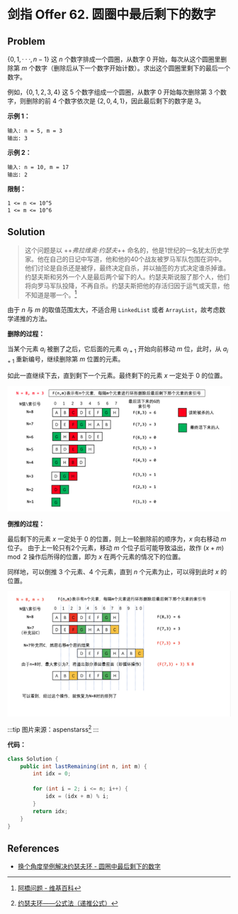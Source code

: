 # 剑指 Offer 62. 圆圈中最后剩下的数字

## Problem

$\{0, 1, ···, n-1\}$ 这 $n$ 个数字排成一个圆圈，从数字 $0$ 开始，每次从这个圆圈里删除第 $m$ 个数字（删除后从下一个数字开始计数）。求出这个圆圈里剩下的最后一个数字。

例如，$\{0, 1, 2, 3, 4\}$ 这 $5$ 个数字组成一个圆圈，从数字 $0$ 开始每次删除第 $3$ 个数字，则删除的前 $4$ 个数字依次是 $\{2, 0, 4, 1\}$，因此最后剩下的数字是 $3$。

**示例 1：**

```
输入: n = 5, m = 3
输出: 3
```

**示例 2：**

```
输入: n = 10, m = 17
输出: 2
```

**限制：**

```
1 <= n <= 10^5
1 <= m <= 10^6
```

## Solution

> 这个问题是以 ++*弗拉维奥·约瑟夫*++ 命名的，他是1世纪的一名犹太历史学家。他在自己的日记中写道，他和他的40个战友被罗马军队包围在洞中。他们讨论是自杀还是被俘，最终决定自杀，并以抽签的方式决定谁杀掉谁。约瑟夫斯和另外一个人是最后两个留下的人。约瑟夫斯说服了那个人，他们将向罗马军队投降，不再自杀。约瑟夫斯把他的存活归因于运气或天意，他不知道是哪一个。[^wikipedia]

由于 $n$ 与 $m$ 的取值范围太大，不适合用 `LinkedList` 或者 `ArrayList`，故考虑数学递推的方法。

**删除的过程：**

当某个元素 $a_i$ 被删了之后，它后面的元素 $a_{i+1}$ 开始向前移动 $m$ 位，此时，从 $a_{i+1}$ 重新编号，继续删除第 $m$ 位置的元素。

如此一直继续下去，直到剩下一个元素。最终剩下的元素 $x$ 一定处于 $0$ 的位置。

![picture 3](./images/Offer62/_20210331102107_3.png "Fig.1 Josephus Problem Example")

**倒推的过程：**

最后剩下的元素 $x$ 一定处于 $0$ 的位置，则上一轮删除前的顺序为，$x$ 向右移动 $m$ 位子。
由于上一轮只有2个元素，移动 $m$ 个位子后可能导致溢出，故作 $(x + m) \mod 2$ 操作后所得的位置，即为 $x$ 在两个元素的情况下的位置。

同样地，可以倒推 $3$ 个元素、$4$ 个元素，直到 $n$ 个元素为止，可以得到此时 $x$ 的位置。

![picture 4](./images/Offer62/josephus_reverse_20210331102402_78.png "Fig.2 Reverse Josephus Problem")

:::tip
图片来源：aspenstarss[^leet-code-solution]
:::

**代码：**

```java
class Solution {
    public int lastRemaining(int n, int m) {
        int idx = 0;

        for (int i = 2; i <= n; i++) {
            idx = (idx + m) % i;
        }
        return idx;
    }
}
```

## References

- [换个角度举例解决约瑟夫环 - 圆圈中最后剩下的数字](https://leetcode-cn.com/problems/yuan-quan-zhong-zui-hou-sheng-xia-de-shu-zi-lcof/solution/huan-ge-jiao-du-ju-li-jie-jue-yue-se-fu-huan-by-as/)

[^wikipedia]: [阿橋问题 - 维基百科](https://zh.wikipedia.org/wiki/%E7%BA%A6%E7%91%9F%E5%A4%AB%E6%96%AF%E9%97%AE%E9%A2%98)

[^leet-code-solution]: [约瑟夫环——公式法（递推公式）](https://blog.csdn.net/u011500062/article/details/72855826)
